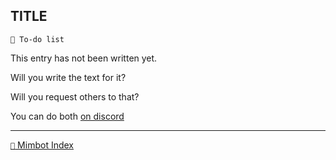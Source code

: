 ## TITLE

`📃 To-do list`

This entry has not been written yet.

Will you write the text for it?

Will you request others to that?

You can do both [on discord](<https://discord.com/channels/562910943848169472/1173922660489633802>)

-----
[`📑` Mimbot Index](<https://zeithalt.github.io/r/#8ba0>)
<!---
tag: todo
keywords:  
aliases: 
-->